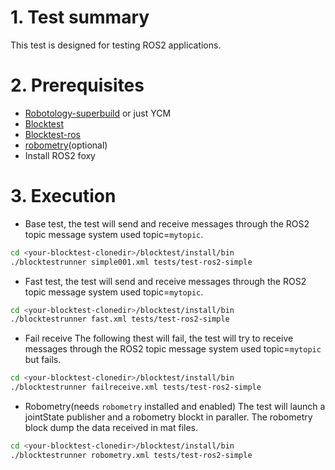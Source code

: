 # 1. Test summary
This test is designed for testing ROS2 applications.

# 2. Prerequisites
- [Robotology-superbuild](https://github.com/robotology/robotology-superbuild) or just YCM
- [Blocktest](https://github.com/robotology/blocktest)
- [Blocktest-ros](https://github.com/robotology/blocktest-ros-plugins)
- [robometry](https://github.com/robotology/robometry)(optional)
- Install ROS2 foxy

# 3. Execution

- Base test,
the test will send and receive messages through the ROS2 topic message system used topic=`mytopic`. 
```bash
cd <your-blocktest-clonedir>/blocktest/install/bin
./blocktestrunner simple001.xml tests/test-ros2-simple
```

- Fast test,
the test will send and receive messages through the ROS2 topic message system used topic=`mytopic`. 
```bash
cd <your-blocktest-clonedir>/blocktest/install/bin
./blocktestrunner fast.xml tests/test-ros2-simple
```

- Fail receive
The following thest will fail,
the test will try to receive messages through the ROS2 topic message system used topic=`mytopic` but fails. 
```bash
cd <your-blocktest-clonedir>/blocktest/install/bin
./blocktestrunner failreceive.xml tests/test-ros2-simple
```
- Robometry(needs `robometry` installed and enabled)
The test will launch a jointState publisher and a robometry blockt in paraller. The robometry block dump the data received in mat files.
```bash
cd <your-blocktest-clonedir>/blocktest/install/bin
./blocktestrunner robometry.xml tests/test-ros2-simple
```

